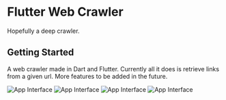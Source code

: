 # Flutter Web Crawler

Hopefully a deep crawler.

## Getting Started

A web crawler made in Dart and Flutter. Currently all it does is retrieve links from a given url.
More features to be added in the future.

![App Interface](https://i.imgur.com/jjxWb80l.png)
![App Interface](https://i.imgur.com/b3Db3Aml.png)
![App Interface](https://i.imgur.com/J1pU0ntl.png)
![App Interface](https://i.imgur.com/nWYpU9Jl.png)